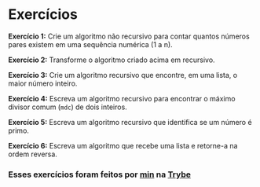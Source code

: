 # Exercícios

__Exercício 1:__ Crie um algoritmo não recursivo para contar quantos números pares existem em uma sequência numérica (1 a n).

__Exercício 2:__ Transforme o algoritmo criado acima em recursivo.

__Exercício 3:__ Crie um algoritmo recursivo que encontre, em uma lista, o maior número inteiro.

__Exercício 4:__ Escreva um algoritmo recursivo para encontrar o máximo divisor comum (`mdc`) de dois inteiros.

__Exercício 5:__ Escreva um algoritmo recursivo que identifica se um número é primo.

__Exercício 6:__ Escreva um algoritmo que recebe uma lista e retorne-a na ordem reversa.

### Esses exercícios foram feitos por [min](https://www.linkedin.com/in/jonathan-r-andrade/) na [Trybe](https://www.betrybe.com/)
